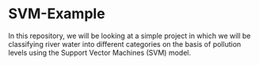 # SVM-Example
In this repository, we will be looking at a simple project in which we will be classifying river water into different categories on the basis of pollution levels using the Support Vector Machines (SVM) model.
